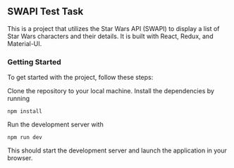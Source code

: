 ## SWAPI Test Task

This is a project that utilizes the Star Wars API (SWAPI) to display a list of Star Wars characters and their details. It is built with React, Redux, and Material-UI.
### Getting Started

To get started with the project, follow these steps:

Clone the repository to your local machine.
Install the dependencies by running 

```npm install```

Run the development server with 

```npm run dev```


This should start the development server and launch the application in your browser.
